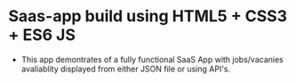 # Saas-app build using HTML5 + CSS3 + ES6 JS

- This app demontrates of a fully functional SaaS App with jobs/vacanies avaliablity displayed from either JSON file or using API's.

